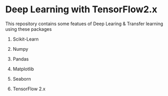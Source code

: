 # Deep Learning with TensorFlow2.x
This repository contains some featues of Deep Learing & Transfer learning using these packages

  1. Scikit-Learn
  
  2. Numpy
  
  3. Pandas
  
  4. Matplotlib
  
  5. Seaborn
  
  6. TensorFlow 2.x 
